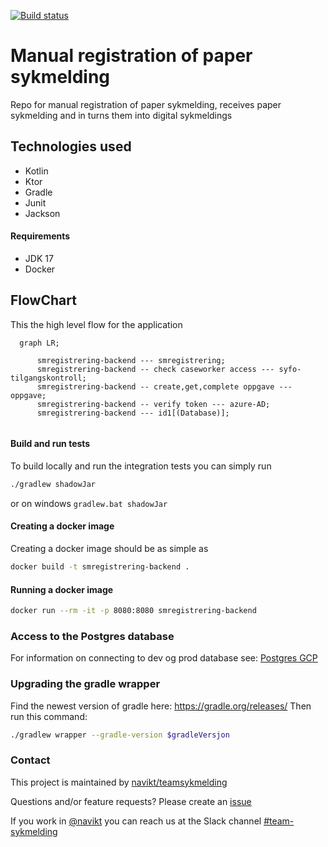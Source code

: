 [![Build status](https://github.com/navikt/smregistrering-backend/workflows/Deploy%20to%20dev%20and%20prod/badge.svg)](https://github.com/navikt/smregistrering-backend/workflows/Deploy%20to%20dev%20and%20prod/badge.svg)

# Manual registration of paper sykmelding
Repo for manual registration of paper sykmelding, receives paper sykmelding and in turns them into digital sykmeldings

## Technologies used
* Kotlin
* Ktor
* Gradle
* Junit
* Jackson

#### Requirements
* JDK 17
* Docker

## FlowChart
This the high level flow for the application
```mermaid
  graph LR;
        
      smregistrering-backend --- smregistrering;
      smregistrering-backend -- check caseworker access --- syfo-tilgangskontroll;
      smregistrering-backend -- create,get,complete oppgave --- oppgave;
      smregistrering-backend -- verify token --- azure-AD;
      smregistrering-backend --- id1[(Database)];
 
```

#### Build and run tests
To build locally and run the integration tests you can simply run
``` bash
./gradlew shadowJar
```
or on windows 
`gradlew.bat shadowJar`

#### Creating a docker image
Creating a docker image should be as simple as
``` bash
docker build -t smregistrering-backend .
```

#### Running a docker image
``` bash
docker run --rm -it -p 8080:8080 smregistrering-backend
```

### Access to the Postgres database

For information on connecting to dev og prod database see: [Postgres GCP](https://doc.nais.io/cli/commands/postgres/)

### Upgrading the gradle wrapper
Find the newest version of gradle here: https://gradle.org/releases/ Then run this command:

``` bash
./gradlew wrapper --gradle-version $gradleVersjon
```

### Contact

This project is maintained by [navikt/teamsykmelding](CODEOWNERS)

Questions and/or feature requests? Please create an [issue](https://github.com/navikt/smregistrering-backend/issues)

If you work in [@navikt](https://github.com/navikt) you can reach us at the Slack
channel [#team-sykmelding](https://nav-it.slack.com/archives/CMA3XV997)
